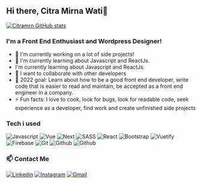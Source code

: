 ## Hi there, Citra Mirna Wati👋

[![Citramrn GitHub stats](https://github-readme-stats.vercel.app/api?username=Citramrn)](https://github.com/Citramrn/github-readme-stats)

### I'm a Front End Enthusiast and Wordpress Designer!

- 🔭 I'm currently working on a lot of side projects!
- 🌱 I'm currently learning about Javascript and ReactJs.
-  I'm currently learning about Javascript and ReactJs.
- 👯 I want to collaborate with other developers
- 🥅 2022 goal: Learn about how to be a good front end developer, write code that is easier to read and maintain, be accepted as a front end engineer in a company.
- ⚡ Fun facts: I love to cook, look for bugs, look for readable code, seek experience as a developer, find work and create unfinished side projects

### Tech i used

![Javascript](https://img.shields.io/badge/JavaScript-323330?style=for-the-badge&logo=javascript&logoColor=F7DF1E)
![Vue](https://img.shields.io/badge/Vue.js-35495E?style=for-the-badge&logo=vuedotjs&logoColor=4FC08D)
![Next](https://img.shields.io/badge/Next.Js-1867c0?style=for-the-badge&logo=Next.Js&logoColor=7bc6ff)
![SASS](https://img.shields.io/badge/Sass-CC6699?style=for-the-badge&logo=sass&logoColor=white)
![React](https://img.shields.io/badge/React-1f2229?style=for-the-badge&logo=React&logoColor=5ed3f3)
![Bootstrap](https://img.shields.io/badge/Bootstrap-5c3d85?style=for-the-badge&logo=Bootstrap&logoColor=f9f0fb)
![Vuetify](https://img.shields.io/badge/Vuetify-1867c0?style=for-the-badge&logo=Vuetify&logoColor=7bc6ff)
![Firebase](https://img.shields.io/badge/firebase-ffca28?style=for-the-badge&logo=firebase&logoColor=black)
![Git](https://img.shields.io/badge/Git-F05032?style=for-the-badge&logo=git&logoColor=white)
![Github](https://img.shields.io/badge/github-black?style=for-the-badge&logo=github&logoColor=white)
![Github](https://img.shields.io/badge/sourcetree-8d97a5?style=for-the-badge&logo=sourcetree&logoColor=blue)



### 📫 Contact Me

[![Linkedin](https://img.shields.io/badge/linkedin-1877F2?style=for-the-badge&logo=linkedin&logoColor=white)](https://www.linkedin.com/in/citra-mirna-wati-786999199/)
[![Instagram](https://img.shields.io/badge/Instagram-E4405F?style=for-the-badge&logo=instagram&logoColor=white)](https://www.instagram.com/citramirna/)
[![Gmail](https://img.shields.io/badge/gmail-eb5145?style=for-the-badge&logo=gmail&logoColor=white)](mailto:ctrmirna@gmail.com)
